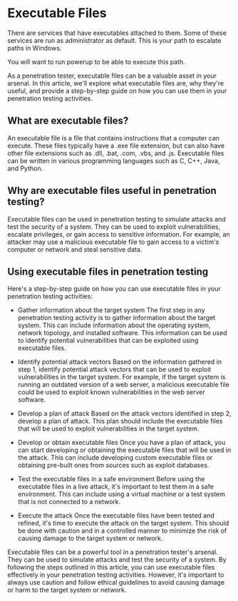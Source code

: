 # Executable Files

There are services that have executables attached to them. Some of these services are run as administrator as default. This is your path to escalate paths in Windows.

You will want to run powerup to be able to execute this path.

As a penetration tester, executable files can be a valuable asset in your arsenal. In this article, we'll explore what executable files are, why they're useful, and provide a step-by-step guide on how you can use them in your penetration testing activities.

## What are executable files?

An executable file is a file that contains instructions that a computer can execute. These files typically have a .exe file extension, but can also have other file extensions such as .dll, .bat, .com, .vbs, and .js. Executable files can be written in various programming languages such as C, C++, Java, and Python.

## Why are executable files useful in penetration testing?

Executable files can be used in penetration testing to simulate attacks and test the security of a system. They can be used to exploit vulnerabilities, escalate privileges, or gain access to sensitive information. For example, an attacker may use a malicious executable file to gain access to a victim's computer or network and steal sensitive data.

## Using executable files in penetration testing

Here's a step-by-step guide on how you can use executable files in your penetration testing activities:

+ Gather information about the target system
The first step in any penetration testing activity is to gather information about the target system. This can include information about the operating system, network topology, and installed software. This information can be used to identify potential vulnerabilities that can be exploited using executable files.

+ Identify potential attack vectors
Based on the information gathered in step 1, identify potential attack vectors that can be used to exploit vulnerabilities in the target system. For example, if the target system is running an outdated version of a web server, a malicious executable file could be used to exploit known vulnerabilities in the web server software.

+ Develop a plan of attack
Based on the attack vectors identified in step 2, develop a plan of attack. This plan should include the executable files that will be used to exploit vulnerabilities in the target system.

+ Develop or obtain executable files
Once you have a plan of attack, you can start developing or obtaining the executable files that will be used in the attack. This can include developing custom executable files or obtaining pre-built ones from sources such as exploit databases.

+ Test the executable files in a safe environment
Before using the executable files in a live attack, it's important to test them in a safe environment. This can include using a virtual machine or a test system that is not connected to a network.

+ Execute the attack
Once the executable files have been tested and refined, it's time to execute the attack on the target system. This should be done with caution and in a controlled manner to minimize the risk of causing damage to the target system or network.

Executable files can be a powerful tool in a penetration tester's arsenal. They can be used to simulate attacks and test the security of a system. By following the steps outlined in this article, you can use executable files effectively in your penetration testing activities. However, it's important to always use caution and follow ethical guidelines to avoid causing damage or harm to the target system or network.